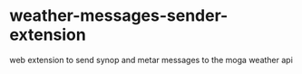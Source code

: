 # weather-messages-sender-extension
web extension to send synop and metar messages to the moga weather api
